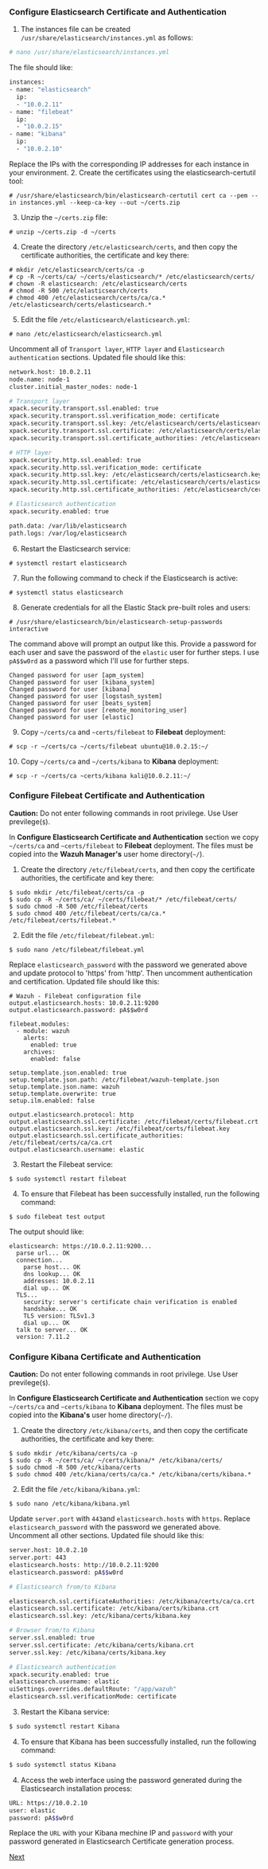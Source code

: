 ### Configure Elasticsearch Certificate and Authentication
1. The instances file can be created `/usr/share/elasticsearch/instances.yml` as follows:
```bash
# nano /usr/share/elasticsearch/instances.yml
```
The file should like:
```bash
instances:
- name: "elasticsearch"
  ip:
  - "10.0.2.11"
- name: "filebeat"
  ip:
  - "10.0.2.15"
- name: "kibana"
  ip:
  - "10.0.2.10"
```
Replace the IPs with the corresponding IP addresses for each instance in your environment.
2. Create the certificates using the elasticsearch-certutil tool:
```shell
# /usr/share/elasticsearch/bin/elasticsearch-certutil cert ca --pem --in instances.yml --keep-ca-key --out ~/certs.zip
```
3. Unzip the `~/certs.zip` file:
```shell
# unzip ~/certs.zip -d ~/certs
```
4. Create the directory `/etc/elasticsearch/certs`, and then copy the certificate authorities, the certificate and key there:
```shell
# mkdir /etc/elasticsearch/certs/ca -p
# cp -R ~/certs/ca/ ~/certs/elasticsearch/* /etc/elasticsearch/certs/
# chown -R elasticsearch: /etc/elasticsearch/certs
# chmod -R 500 /etc/elasticsearch/certs
# chmod 400 /etc/elasticsearch/certs/ca/ca.* /etc/elasticsearch/certs/elasticsearch.*
```
5. Edit the file `/etc/elasticsearch/elasticsearch.yml`:
```shell
# nano /etc/elasticsearch/elasticsearch.yml
```
Uncomment all of `Transport layer`, `HTTP layer` and `Elasticsearch authentication` sections. Updated file should like this:

```bash
network.host: 10.0.2.11
node.name: node-1
cluster.initial_master_nodes: node-1

# Transport layer
xpack.security.transport.ssl.enabled: true
xpack.security.transport.ssl.verification_mode: certificate
xpack.security.transport.ssl.key: /etc/elasticsearch/certs/elasticsearch.key
xpack.security.transport.ssl.certificate: /etc/elasticsearch/certs/elasticsearch.crt
xpack.security.transport.ssl.certificate_authorities: /etc/elasticsearch/certs/ca/ca.crt

# HTTP layer
xpack.security.http.ssl.enabled: true
xpack.security.http.ssl.verification_mode: certificate
xpack.security.http.ssl.key: /etc/elasticsearch/certs/elasticsearch.key
xpack.security.http.ssl.certificate: /etc/elasticsearch/certs/elasticsearch.crt
xpack.security.http.ssl.certificate_authorities: /etc/elasticsearch/certs/ca/ca.crt

# Elasticsearch authentication
xpack.security.enabled: true

path.data: /var/lib/elasticsearch
path.logs: /var/log/elasticsearch
```
6. Restart the Elasticsearch service:
```shell
# systemctl restart elasticsearch
```
7. Run the following command to check if the Elasticsearch is active:
```shell
# systemctl status elasticsearch
```
8. Generate credentials for all the Elastic Stack pre-built roles and users:
```shell
# /usr/share/elasticsearch/bin/elasticsearch-setup-passwords interactive
```
The command above will prompt an output like this. Provide a password for each user and save the password of the `elastic` user for further steps. I use `pA$$w0rd` as a password which I'll use for further steps.

```shell
Changed password for user [apm_system]
Changed password for user [kibana_system]
Changed password for user [kibana]
Changed password for user [logstash_system]
Changed password for user [beats_system]
Changed password for user [remote_monitoring_user]
Changed password for user [elastic]
```
9. Copy `~/certs/ca` and `~certs/filebeat` to **Filebeat** deployment:
```shell
# scp -r ~/certs/ca ~/certs/filebeat ubuntu@10.0.2.15:~/
```
10. Copy `~/certs/ca` and `~/certs/kibana` to **Kibana** deployment:
```shell
# scp -r ~/certs/ca ~certs/kibana kali@10.0.2.11:~/
```

### Configure Filebeat Certificate and Authentication

**Caution:** Do not enter following commands in root privilege. Use User previlege(`$`).

In **Configure Elasticsearch Certificate and Authentication** section we copy `~/certs/ca` and `~certs/filebeat` to **Filebeat** deployment. The files must be copied into the **Wazuh Manager's** user home directory(`~/`).

1. Create the directory `/etc/filebeat/certs`, and then copy the certificate authorities, the certificate and key there:
```shell
$ sudo mkdir /etc/filebeat/certs/ca -p
$ sudo cp -R ~/certs/ca/ ~/certs/filebeat/* /etc/filebeat/certs/
$ sudo chmod -R 500 /etc/filebeat/certs
$ sudo chmod 400 /etc/filebeat/certs/ca/ca.* /etc/filebeat/certs/filebeat.*
```
2. Edit the file `/etc/filebeat/filebeat.yml`:
```shell
$ sudo nano /etc/filebeat/filebeat.yml
```
Replace `elasticsearch_password` with the password we generated above and update protocol to 'https' from 'http'. Then uncomment authentication and certification. Updated file should like this:

```shell
# Wazuh - Filebeat configuration file
output.elasticsearch.hosts: 10.0.2.11:9200
output.elasticsearch.password: pA$$w0rd

filebeat.modules:
  - module: wazuh
    alerts:
      enabled: true
    archives:
      enabled: false

setup.template.json.enabled: true
setup.template.json.path: /etc/filebeat/wazuh-template.json
setup.template.json.name: wazuh
setup.template.overwrite: true
setup.ilm.enabled: false

output.elasticsearch.protocol: http
output.elasticsearch.ssl.certificate: /etc/filebeat/certs/filebeat.crt
output.elasticsearch.ssl.key: /etc/filebeat/certs/filebeat.key
output.elasticsearch.ssl.certificate_authorities: /etc/filebeat/certs/ca/ca.crt
output.elasticsearch.username: elastic
```
3. Restart the Filebeat service:
```shell
$ sudo systemctl restart filebeat
```
4. To ensure that Filebeat has been successfully installed, run the following command:
```shell
$ sudo filebeat test output
```
The output should like:

```
elasticsearch: https://10.0.2.11:9200...
  parse url... OK
  connection...
    parse host... OK
    dns lookup... OK
    addresses: 10.0.2.11
    dial up... OK
  TLS...
    security: server's certificate chain verification is enabled
    handshake... OK
    TLS version: TLSv1.3
    dial up... OK
  talk to server... OK
  version: 7.11.2
```

### Configure Kibana Certificate and Authentication

**Caution:** Do not enter following commands in root privilege. Use User previlege(`$`).

In **Configure Elasticsearch Certificate and Authentication** section we copy `~/certs/ca` and `~certs/kibana` to **Kibana** deployment. The files must be copied into the **Kibana's** user home directory(`~/`).
  
1. Create the directory `/etc/kibana/certs`, and then copy the certificate authorities, the certificate and key there:
```shell
$ sudo mkdir /etc/kibana/certs/ca -p
$ sudo cp -R ~/certs/ca/ ~/certs/kibana/* /etc/kibana/certs/
$ sudo chmod -R 500 /etc/kibana/certs
$ sudo chmod 400 /etc/kiana/certs/ca/ca.* /etc/kibana/certs/kibana.*
```
2. Edit the file `/etc/kibana/kibana.yml`:
```shell
$ sudo nano /etc/kibana/kibana.yml
```
Update `server.port` with `443`and `elasticsearch.hosts` with `https`. Replace `elasticsearch_password` with the password we generated above. Uncomment all other sections. Updated file should like this:

```bash
server.host: 10.0.2.10
server.port: 443
elasticsearch.hosts: http://10.0.2.11:9200
elasticsearch.password: pA$$w0rd

# Elasticsearch from/to Kibana

elasticsearch.ssl.certificateAuthorities: /etc/kibana/certs/ca/ca.crt
elasticsearch.ssl.certificate: /etc/kibana/certs/kibana.crt
elasticsearch.ssl.key: /etc/kibana/certs/kibana.key

# Browser from/to Kibana
server.ssl.enabled: true
server.ssl.certificate: /etc/kibana/certs/kibana.crt
server.ssl.key: /etc/kibana/certs/kibana.key

# Elasticsearch authentication
xpack.security.enabled: true
elasticsearch.username: elastic
uiSettings.overrides.defaultRoute: "/app/wazuh"
elasticsearch.ssl.verificationMode: certificate
```
3. Restart the Kibana service:
```bash
$ sudo systemctl restart Kibana
```
4. To ensure that Kibana has been successfully installed, run the following command:
```bash
$ sudo systemctl status Kibana
```
4. Access the web interface using the password generated during the Elasticsearch installation process:
```bash
URL: https://10.0.2.10
user: elastic
password: pA$$w0rd
```
Replace the `URL` with your Kibana mechine IP and `password` with your password generated in Elasticsearch Certificate generation process.

[Next](./#configure-elasticsearch-certificate-and-authentication)
